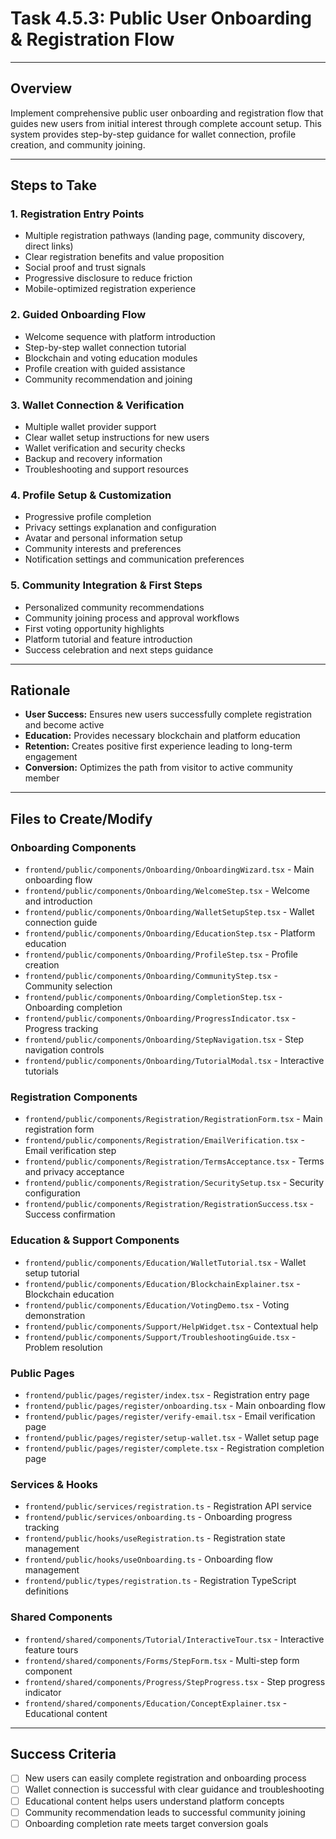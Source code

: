 # Task 4.5.3: Public User Onboarding & Registration Flow

---

## Overview
Implement comprehensive public user onboarding and registration flow that guides new users from initial interest through complete account setup. This system provides step-by-step guidance for wallet connection, profile creation, and community joining.

---

## Steps to Take

### 1. **Registration Entry Points**
   - Multiple registration pathways (landing page, community discovery, direct links)
   - Clear registration benefits and value proposition
   - Social proof and trust signals
   - Progressive disclosure to reduce friction
   - Mobile-optimized registration experience

### 2. **Guided Onboarding Flow**
   - Welcome sequence with platform introduction
   - Step-by-step wallet connection tutorial
   - Blockchain and voting education modules
   - Profile creation with guided assistance
   - Community recommendation and joining

### 3. **Wallet Connection & Verification**
   - Multiple wallet provider support
   - Clear wallet setup instructions for new users
   - Wallet verification and security checks
   - Backup and recovery information
   - Troubleshooting and support resources

### 4. **Profile Setup & Customization**
   - Progressive profile completion
   - Privacy settings explanation and configuration
   - Avatar and personal information setup
   - Community interests and preferences
   - Notification settings and communication preferences

### 5. **Community Integration & First Steps**
   - Personalized community recommendations
   - Community joining process and approval workflows
   - First voting opportunity highlights
   - Platform tutorial and feature introduction
   - Success celebration and next steps guidance

---

## Rationale
- **User Success:** Ensures new users successfully complete registration and become active
- **Education:** Provides necessary blockchain and platform education
- **Retention:** Creates positive first experience leading to long-term engagement
- **Conversion:** Optimizes the path from visitor to active community member

---

## Files to Create/Modify

### Onboarding Components
- `frontend/public/components/Onboarding/OnboardingWizard.tsx` - Main onboarding flow
- `frontend/public/components/Onboarding/WelcomeStep.tsx` - Welcome and introduction
- `frontend/public/components/Onboarding/WalletSetupStep.tsx` - Wallet connection guide
- `frontend/public/components/Onboarding/EducationStep.tsx` - Platform education
- `frontend/public/components/Onboarding/ProfileStep.tsx` - Profile creation
- `frontend/public/components/Onboarding/CommunityStep.tsx` - Community selection
- `frontend/public/components/Onboarding/CompletionStep.tsx` - Onboarding completion
- `frontend/public/components/Onboarding/ProgressIndicator.tsx` - Progress tracking
- `frontend/public/components/Onboarding/StepNavigation.tsx` - Step navigation controls
- `frontend/public/components/Onboarding/TutorialModal.tsx` - Interactive tutorials

### Registration Components
- `frontend/public/components/Registration/RegistrationForm.tsx` - Main registration form
- `frontend/public/components/Registration/EmailVerification.tsx` - Email verification step
- `frontend/public/components/Registration/TermsAcceptance.tsx` - Terms and privacy acceptance
- `frontend/public/components/Registration/SecuritySetup.tsx` - Security configuration
- `frontend/public/components/Registration/RegistrationSuccess.tsx` - Success confirmation

### Education & Support Components
- `frontend/public/components/Education/WalletTutorial.tsx` - Wallet setup tutorial
- `frontend/public/components/Education/BlockchainExplainer.tsx` - Blockchain education
- `frontend/public/components/Education/VotingDemo.tsx` - Voting demonstration
- `frontend/public/components/Support/HelpWidget.tsx` - Contextual help
- `frontend/public/components/Support/TroubleshootingGuide.tsx` - Problem resolution

### Public Pages
- `frontend/public/pages/register/index.tsx` - Registration entry page
- `frontend/public/pages/register/onboarding.tsx` - Main onboarding flow
- `frontend/public/pages/register/verify-email.tsx` - Email verification page
- `frontend/public/pages/register/setup-wallet.tsx` - Wallet setup page
- `frontend/public/pages/register/complete.tsx` - Registration completion page

### Services & Hooks
- `frontend/public/services/registration.ts` - Registration API service
- `frontend/public/services/onboarding.ts` - Onboarding progress tracking
- `frontend/public/hooks/useRegistration.ts` - Registration state management
- `frontend/public/hooks/useOnboarding.ts` - Onboarding flow management
- `frontend/public/types/registration.ts` - Registration TypeScript definitions

### Shared Components
- `frontend/shared/components/Tutorial/InteractiveTour.tsx` - Interactive feature tours
- `frontend/shared/components/Forms/StepForm.tsx` - Multi-step form component
- `frontend/shared/components/Progress/StepProgress.tsx` - Step progress indicator
- `frontend/shared/components/Education/ConceptExplainer.tsx` - Educational content

---

## Success Criteria
- [ ] New users can easily complete registration and onboarding process
- [ ] Wallet connection is successful with clear guidance and troubleshooting
- [ ] Educational content helps users understand platform concepts
- [ ] Community recommendation leads to successful community joining
- [ ] Onboarding completion rate meets target conversion goals 